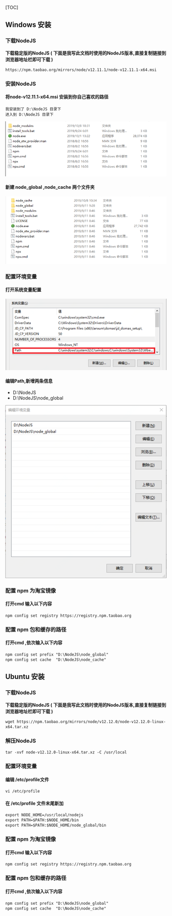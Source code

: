 [TOC]



## Windows 安装



### 下载NodeJS

**下载稳定版的NodeJS ( 下面是我写此文档时使用的NodeJS版本,直接复制链接到浏览器地址栏即可下载 )**

```shell
https://npm.taobao.org/mirrors/node/v12.11.1/node-v12.11.1-x64.msi 
```



### 安装NodeJS 

#### 将node-v12.11.1-x64.msi 安装到你自己喜欢的路径

```shell
我安装到了 D:\NodeJS 目录下
进入到 D:\NodeJS 目录下
```

![1570502337195](./images/1.png)

#### 新建 node_global ,node_cache 两个文件夹

![1570502612631](./images/2.png)



### 配置环境变量

#### 打开系统变量配置

![1570502810903](./images/3.png)

#### 编辑Path,新增两条信息

- D:\NodeJS
- D:\NodeJS\node_global

![1570503113576](./images/4.png)



### 配置 npm 为淘宝镜像

#### 打开cmd 输入以下内容

```shell
npm config set registry https://registry.npm.taobao.org
```



### 配置 npm 包和缓存的路径

#### 打开cmd ,依次输入以下内容

```
npm config set prefix "D:\NodeJS\node_global"
npm config set cache  "D:\NodeJS\node_cache"
```



## Ubuntu 安装



### 下载NodeJS

**下载稳定版的NodeJS ( 下面是我写此文档时使用的NodeJS版本,直接复制链接到浏览器地址栏即可下载 )**

```shell
wget https://npm.taobao.org/mirrors/node/v12.12.0/node-v12.12.0-linux-x64.tar.xz
```



### 解压NodeJS

```shell
tar -xvf node-v12.12.0-linux-x64.tar.xz -C /usr/local
```



### 配置环境变量



#### 编辑 /etc/profile文件

```shell
vi /etc/profile
```



#### 在 /etc/profile 文件末尾新加

```shell
export NODE_HOME=/usr/local/nodejs
export PATH=$PATH:$NODE_HOME/bin
export PATH=$PATH:$NODE_HOME/node_global/bin
```



### 配置 npm 为淘宝镜像

#### 打开cmd 输入以下内容

```shell
npm config set registry https://registry.npm.taobao.org
```



### 配置 npm 包和缓存的路径

#### 打开cmd ,依次输入以下内容

```
npm config set prefix "D:\NodeJS\node_global"
npm config set cache  "D:\NodeJS\node_cache"
```